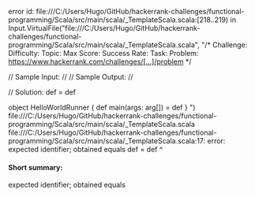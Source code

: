 error id: file:///C:/Users/Hugo/GitHub/hackerrank-challenges/functional-programming/Scala/src/main/scala/_TemplateScala.scala:[218..219) in Input.VirtualFile("file:///C:/Users/Hugo/GitHub/hackerrank-challenges/functional-programming/Scala/src/main/scala/_TemplateScala.scala", "/*
Challenge: 
Difficulty: 
Topic: 
Max Score: 
Success Rate: 
Task: 
Problem: https://www.hackerrank.com/challenges/[...]/problem
*/

// Sample Input:
    //
// Sample Output:
    //

// Solution:
def = def

object HelloWorldRunner {
    def main(args: arg[]) = def
}
")
file:///C:/Users/Hugo/GitHub/hackerrank-challenges/functional-programming/Scala/src/main/scala/_TemplateScala.scala
file:///C:/Users/Hugo/GitHub/hackerrank-challenges/functional-programming/Scala/src/main/scala/_TemplateScala.scala:17: error: expected identifier; obtained equals
def = def
    ^
#### Short summary: 

expected identifier; obtained equals